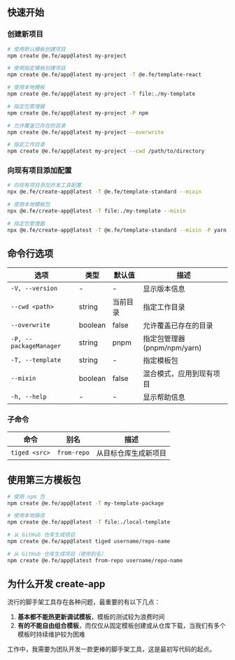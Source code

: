 ## 快速开始

### 创建新项目

```bash
# 使用默认模板创建项目
npm create @e.fe/app@latest my-project

# 使用指定模板创建项目
npm create @e.fe/app@latest my-project -T @e.fe/template-react

# 使用本地模板
npm create @e.fe/app@latest my-project -T file:./my-template

# 指定包管理器
npm create @e.fe/app@latest my-project -P npm

# 允许覆盖已存在的目录
npm create @e.fe/app@latest my-project --overwrite

# 指定工作目录
npm create @e.fe/app@latest my-project --cwd /path/to/directory
```

### 向现有项目添加配置

```bash
# 向现有项目添加开发工具配置
npx @e.fe/create-app@latest -T @e.fe/template-standard --mixin

# 使用本地模板包
npx @e.fe/create-app@latest -T file:./my-template --mixin

# 指定包管理器
npx @e.fe/create-app@latest -T @e.fe/template-standard --mixin -P yarn
```

## 命令行选项

| 选项 | 类型 | 默认值 | 描述 |
|------|------|--------|------|
| `-V, --version` | - | - | 显示版本信息 |
| `--cwd <path>` | string | 当前目录 | 指定工作目录 |
| `--overwrite` | boolean | false | 允许覆盖已存在的目录 |
| `-P, --packageManager` | string | pnpm | 指定包管理器 (pnpm/npm/yarn) |
| `-T, --template` | string | - | 指定模板包 |
| `--mixin` | boolean | false | 混合模式，应用到现有项目 |
| `-h, --help` | - | - | 显示帮助信息 |

### 子命令

| 命令 | 别名 | 描述 |
|------|------|------|
| `tiged <src>` | `from-repo` | 从目标仓库生成新项目 |

## 使用第三方模板包

```bash
# 使用 npm 包
npm create @e.fe/app@latest -T my-template-package

# 使用本地路径
npm create @e.fe/app@latest -T file:./local-template

# 从 GitHub 仓库生成项目
npm create @e.fe/app@latest tiged username/repo-name

# 从 GitHub 仓库生成项目（使用别名）
npm create @e.fe/app@latest from-repo username/repo-name
```

## 为什么开发 create-app

流行的脚手架工具存在各种问题，最重要的有以下几点：

1. **基本都不能热更新调试模板**，模板的测试较为浪费时间
2. **有的不能自由组合模板**，而仅仅从固定模板创建或从仓库下载，当我们有多个模板时持续维护较为困难

工作中，我需要为团队开发一款更棒的脚手架工具，这是最初写代码的起点。
